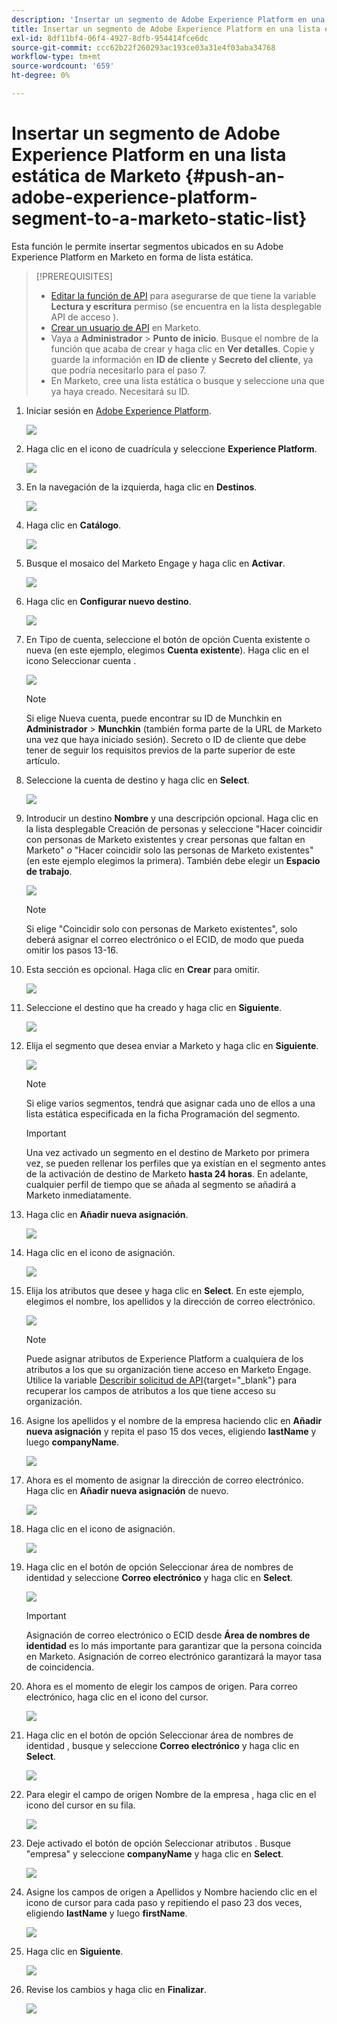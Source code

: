```yaml
---
description: 'Insertar un segmento de Adobe Experience Platform en una lista estática de Marketo: Marketo Docs: documentación del producto'
title: Insertar un segmento de Adobe Experience Platform en una lista estática de Marketo
exl-id: 8df11bf4-06f4-4927-8dfb-954414fce6dc
source-git-commit: ccc62b22f260293ac193ce03a31e4f03aba34768
workflow-type: tm+mt
source-wordcount: '659'
ht-degree: 0%

---
```


# Insertar un segmento de Adobe Experience Platform en una lista estática de Marketo {#push-an-adobe-experience-platform-segment-to-a-marketo-static-list}

Esta función le permite insertar segmentos ubicados en su Adobe Experience Platform en Marketo en forma de lista estática.

>[!PREREQUISITES]
>
>* [Editar la función de API](/help/marketo/product-docs/administration/users-and-roles/create-delete-edit-and-change-a-user-role.md#edit-an-existing-role) para asegurarse de que tiene la variable **Lectura y escritura** permiso (se encuentra en la lista desplegable API de acceso ).
>* [Crear un usuario de API](/help/marketo/product-docs/administration/users-and-roles/create-an-api-only-user.md) en Marketo.
>* Vaya a **Administrador** > **Punto de inicio**. Busque el nombre de la función que acaba de crear y haga clic en **Ver detalles**. Copie y guarde la información en **ID de cliente** y **Secreto del cliente**, ya que podría necesitarlo para el paso 7.
>* En Marketo, cree una lista estática o busque y seleccione una que ya haya creado. Necesitará su ID.


1. Iniciar sesión en [Adobe Experience Platform](https://experience.adobe.com/).

   ![](assets/push-an-adobe-experience-platform-segment-1.png)

1. Haga clic en el icono de cuadrícula y seleccione **Experience Platform**.

   ![](assets/push-an-adobe-experience-platform-segment-2.png)

1. En la navegación de la izquierda, haga clic en **Destinos**.

   ![](assets/push-an-adobe-experience-platform-segment-3.png)

1. Haga clic en **Catálogo**.

   ![](assets/push-an-adobe-experience-platform-segment-4.png)

1. Busque el mosaico del Marketo Engage y haga clic en **Activar**.

   ![](assets/push-an-adobe-experience-platform-segment-5.png)

1. Haga clic en **Configurar nuevo destino**.

   ![](assets/push-an-adobe-experience-platform-segment-6.png)


1. En Tipo de cuenta, seleccione el botón de opción Cuenta existente o nueva (en este ejemplo, elegimos **Cuenta existente**). Haga clic en el icono Seleccionar cuenta .

   ![](assets/push-an-adobe-experience-platform-segment-7.png)

   >[!NOTE]
   >
   >Si elige Nueva cuenta, puede encontrar su ID de Munchkin en **Administrador** > **Munchkin** (también forma parte de la URL de Marketo una vez que haya iniciado sesión). Secreto o ID de cliente que debe tener de seguir los requisitos previos de la parte superior de este artículo.

1. Seleccione la cuenta de destino y haga clic en **Select**.

   ![](assets/push-an-adobe-experience-platform-segment-8.png)

1. Introducir un destino **Nombre** y una descripción opcional. Haga clic en la lista desplegable Creación de personas y seleccione &quot;Hacer coincidir con personas de Marketo existentes y crear personas que faltan en Marketo&quot; _o_ &quot;Hacer coincidir solo las personas de Marketo existentes&quot; (en este ejemplo elegimos la primera). También debe elegir un **Espacio de trabajo**.

   ![](assets/push-an-adobe-experience-platform-segment-9.png)

   >[!NOTE]
   >
   >Si elige &quot;Coincidir solo con personas de Marketo existentes&quot;, solo deberá asignar el correo electrónico o el ECID, de modo que pueda omitir los pasos 13-16.

1. Esta sección es opcional. Haga clic en **Crear** para omitir.

   ![](assets/push-an-adobe-experience-platform-segment-10.png)

1. Seleccione el destino que ha creado y haga clic en **Siguiente**.

   ![](assets/push-an-adobe-experience-platform-segment-11.png)

1. Elija el segmento que desea enviar a Marketo y haga clic en **Siguiente**.

   ![](assets/push-an-adobe-experience-platform-segment-12.png)

   >[!NOTE]
   >
   >Si elige varios segmentos, tendrá que asignar cada uno de ellos a una lista estática especificada en la ficha Programación del segmento.

   >[!IMPORTANT]
   >
   >Una vez activado un segmento en el destino de Marketo por primera vez, se pueden rellenar los perfiles que ya existían en el segmento antes de la activación de destino de Marketo **hasta 24 horas**. En adelante, cualquier perfil de tiempo que se añada al segmento se añadirá a Marketo inmediatamente.

1. Haga clic en **Añadir nueva asignación**.

   ![](assets/push-an-adobe-experience-platform-segment-13.png)

1. Haga clic en el icono de asignación.

   ![](assets/push-an-adobe-experience-platform-segment-14.png)

1. Elija los atributos que desee y haga clic en **Select**. En este ejemplo, elegimos el nombre, los apellidos y la dirección de correo electrónico.

   ![](assets/push-an-adobe-experience-platform-segment-15.png)

   >[!NOTE]
   >
   >Puede asignar atributos de Experience Platform a cualquiera de los atributos a los que su organización tiene acceso en Marketo Engage. Utilice la variable [Describir solicitud de API](https://developers.marketo.com/rest-api/lead-database/leads/#describe){target=&quot;_blank&quot;} para recuperar los campos de atributos a los que tiene acceso su organización.

1. Asigne los apellidos y el nombre de la empresa haciendo clic en **Añadir nueva asignación** y repita el paso 15 dos veces, eligiendo **lastName** y luego **companyName**.

   ![](assets/push-an-adobe-experience-platform-segment-16.png)

1. Ahora es el momento de asignar la dirección de correo electrónico. Haga clic en **Añadir nueva asignación** de nuevo.

   ![](assets/push-an-adobe-experience-platform-segment-17.png)

1. Haga clic en el icono de asignación.

   ![](assets/push-an-adobe-experience-platform-segment-18.png)

1. Haga clic en el botón de opción Seleccionar área de nombres de identidad y seleccione  **Correo electrónico** y haga clic en **Select**.

   ![](assets/push-an-adobe-experience-platform-segment-19.png)

   >[!IMPORTANT]
   >
   >Asignación de correo electrónico o ECID desde **Área de nombres de identidad** es lo más importante para garantizar que la persona coincida en Marketo. Asignación de correo electrónico garantizará la mayor tasa de coincidencia.

1. Ahora es el momento de elegir los campos de origen. Para correo electrónico, haga clic en el icono del cursor.

   ![](assets/push-an-adobe-experience-platform-segment-20.png)

1. Haga clic en el botón de opción Seleccionar área de nombres de identidad , busque y seleccione **Correo electrónico** y haga clic en **Select**.

   ![](assets/push-an-adobe-experience-platform-segment-21.png)

1. Para elegir el campo de origen Nombre de la empresa , haga clic en el icono del cursor en su fila.

   ![](assets/push-an-adobe-experience-platform-segment-22.png)

1. Deje activado el botón de opción Seleccionar atributos . Busque &quot;empresa&quot; y seleccione **companyName** y haga clic en **Select**.

   ![](assets/push-an-adobe-experience-platform-segment-23.png)

1. Asigne los campos de origen a Apellidos y Nombre haciendo clic en el icono de cursor para cada paso y repitiendo el paso 23 dos veces, eligiendo **lastName** y luego **firstName**.

   ![](assets/push-an-adobe-experience-platform-segment-24.png)

1. Haga clic en **Siguiente**.

   ![](assets/push-an-adobe-experience-platform-segment-25.png)

1. Revise los cambios y haga clic en **Finalizar**.

   ![](assets/push-an-adobe-experience-platform-segment-26.png)
